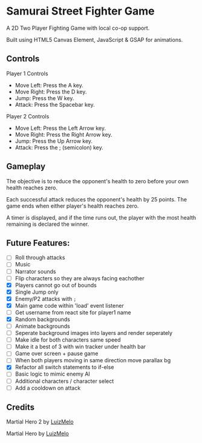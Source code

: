 # Samurai Street Fighter Game

A 2D Two Player Fighting Game with local co-op support.

Built using HTML5 Canvas Element, JavaScript & GSAP for animations.

## Controls

Player 1 Controls

- Move Left: Press the A key.
- Move Right: Press the D key.
- Jump: Press the W key.
- Attack: Press the Spacebar key.

Player 2 Controls

- Move Left: Press the Left Arrow key.
- Move Right: Press the Right Arrow key.
- Jump: Press the Up Arrow key.
- Attack: Press the ; (semicolon) key.

## Gameplay

The objective is to reduce the opponent's health to zero before your own health reaches zero.

Each successful attack reduces the opponent's health by 25 points.
The game ends when either player's health reaches zero.

A timer is displayed, and if the time runs out, the player with the most health remaining is declared the winner.

## Future Features:

- [ ] Roll through attacks
- [ ] Music
- [ ] Narrator sounds
- [ ] Flip characters so they are always facing eachother
- [x] Players cannot go out of bounds
- [x] Single Jump only
- [x] Enemy/P2 attacks with `;`
- [x] Main game code within 'load' event listener
- [ ] Get username from react site for player1 name
- [x] Random backgrounds
- [ ] Animate backgrounds
- [ ] Seperate background images into layers and render seperately
- [ ] Make idle for both characters same speed
- [ ] Make it a best of 3 with win tracker under health bar
- [ ] Game over screen + pause game
- [ ] When both players moving in same direction move parallax bg
- [x] Refactor all switch statements to if-else
- [ ] Basic logic to mimic enemy AI
- [ ] Additional characters / character select
- [ ] Add a cooldown on attack

## Credits

Martial Hero 2 by [LuizMelo](https://luizmelo.itch.io/martial-hero-2)

Martial Hero by [LuizMelo](https://luizmelo.itch.io/martial-hero)
